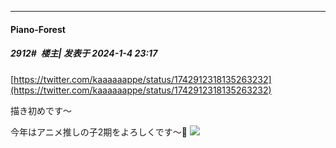 
*****

####  Piano-Forest  
##### 2912#         楼主| 发表于 2024-1-4 23:17

[https://twitter.com/kaaaaaappe/status/1742912318135263232](https://twitter.com/kaaaaaappe/status/1742912318135263232)

描き初めです～

今年はアニメ推しの子2期をよろしくです～🌟
<img src="https://p.sda1.dev/15/feaad8d01fb38468ca1c44a3e51a5526/20240104_231620.jpg" referrerpolicy="no-referrer">

